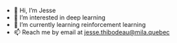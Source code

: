 - 👋 Hi, I’m Jesse
- 👀 I’m interested in deep learning
- 🌱 I’m currently learning reinforcement learning
- 📫 Reach me by email at jesse.thibodeau@mila.quebec

<!---
thibj/thibj is a ✨ special ✨ repository because its `README.md` (this file) appears on your GitHub profile.
You can click the Preview link to take a look at your changes.
--->
